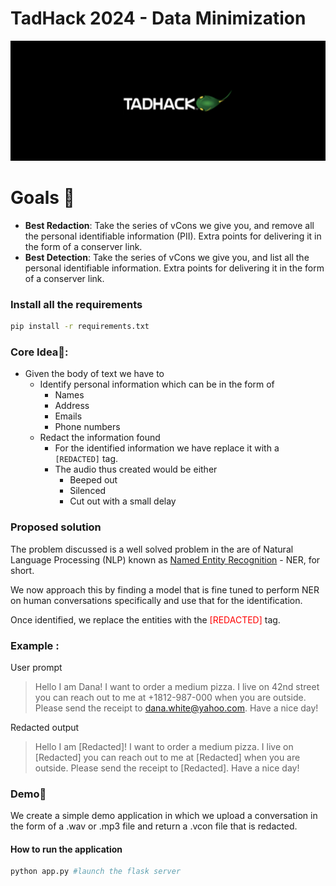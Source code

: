 # TadHack 2024 - Data Minimization

![Tadhack logo](./src/static/images/Logo.png)

# Goals 🚀

- <b>Best Redaction</b>: Take the series of vCons we give you, and remove all the personal identifiable information (PII). Extra points for delivering it in the form of a conserver link.
- <b>Best Detection</b>: Take the series of vCons we give you, and list all the personal identifiable information. Extra points for delivering it in the form of a conserver link.

### Install all the requirements

```bash
pip install -r requirements.txt
```

### Core Idea🔋:

- Given the body of text we have to
  - Identify personal information which can be in the form of
    - Names
    - Address
    - Emails
    - Phone numbers
  - Redact the information found
    - For the identified information we have replace it with a `[REDACTED]` tag.
    - The audio thus created would be either
      - Beeped out
      - Silenced
      - Cut out with a small delay

### Proposed solution

The problem discussed is a well solved problem in the are of Natural Language Processing (NLP) known as [Named Entity Recognition](https://en.wikipedia.org/wiki/Named-entity_recognition) - NER, for short.

We now approach this by finding a model that is fine tuned to perform NER on human conversations specifically and use that for the identification.

Once identified, we replace the entities with the <span style="color: red;">[REDACTED] </span> tag.

### Example :

User prompt

> Hello I am Dana! I want to order a medium pizza. I live on 42nd street you can reach out to me at +1812-987-000 when you are outside. Please send the receipt to dana.white@yahoo.com. Have a nice day!

Redacted output

> Hello I am [Redacted]! I want to order a medium pizza. I live on [Redacted] you can reach out to me at [Redacted] when you are outside. Please send the receipt to [Redacted]. Have a nice day!

### Demo🤖

We create a simple demo application in which we upload a conversation in the form of a .wav or .mp3 file and return a .vcon file that is redacted.

#### How to run the application

```bash
python app.py #launch the flask server
```
